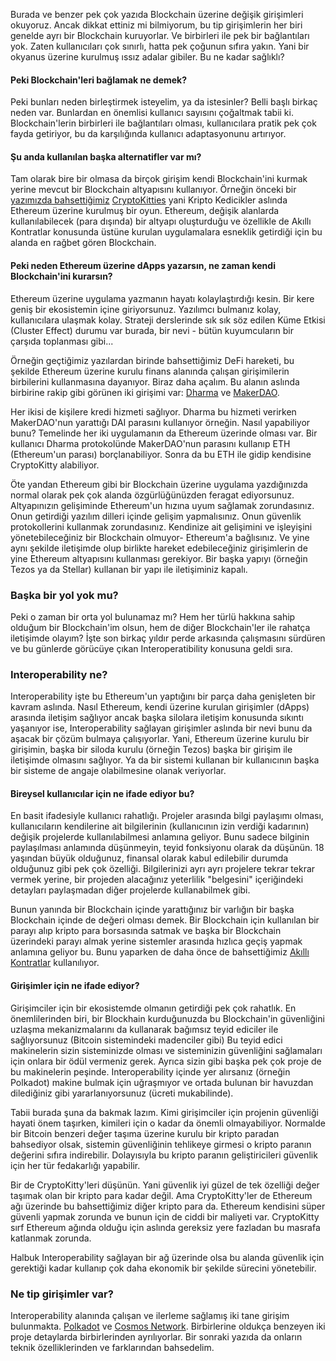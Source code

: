 Burada ve benzer pek çok yazıda Blockchain üzerine değişik girişimleri okuyoruz. Ancak dikkat ettiniz mi bilmiyorum, bu tip girişimlerin her biri genelde ayrı bir Blockchain kuruyorlar. Ve birbirleri ile pek bir bağlantıları yok. Zaten kullanıcıları çok sınırlı, hatta pek çoğunun sıfıra yakın. Yani bir okyanus üzerine kurulmuş ıssız adalar gibiler. Bu ne kadar sağlıklı?

#### Peki Blockchain'leri bağlamak ne demek? 

Peki bunları neden birleştirmek isteyelim, ya da istesinler? Belli başlı birkaç neden var. Bunlardan en önemlisi kullanıcı sayısını çoğaltmak tabii ki. Blockchain'lerin birbirleri ile bağlantıları olması, kullanıcılara pratik pek çok fayda getiriyor, bu da karşılığında kullanıcı adaptasyonunu artırıyor. 


#### Şu anda kullanılan başka alternatifler var mı?

Tam olarak bire bir olmasa da birçok girişim kendi Blockchain'ini kurmak yerine mevcut bir Blockchain altyapısını kullanıyor. Örneğin önceki bir [yazımızda bahsettiğimiz](/genel/2018/04/06/sanat-icin-blockchain.html) [CryptoKitties](https://www.cryptokitties.co/) yani Kripto Kedicikler aslında Ethereum üzerine kurulmuş bir oyun. Ethereum, değişik alanlarda kullanılabilecek (para dışında) bir altyapı oluşturduğu ve özellikle de Akıllı Kontratlar konusunda üstüne kurulan uygulamalara esneklik getirdiği için bu alanda en rağbet gören Blockchain. 

#### Peki neden Ethereum üzerine dApps yazarsın, ne zaman kendi Blockchain'ini kurarsın?

Ethereum üzerine uygulama yazmanın hayatı kolaylaştırdığı kesin. Bir kere geniş bir ekosistemin içine giriyorsunuz. Yazılımcı bulmanız kolay, kullanıcılara ulaşmak kolay. Strateji derslerinde sık sık söz edilen Küme Etkisi (Cluster Effect) durumu var burada, bir nevi - bütün kuyumcuların bir çarşıda toplanması gibi... 

Örneğin geçtiğimiz yazılardan birinde bahsettiğimiz DeFi hareketi, bu şekilde Ethereum üzerine kurulu finans alanında çalışan girişimilerin birbilerini kullanmasına dayanıyor. Biraz daha açalım. Bu alanın aslında birbirine rakip gibi görünen iki girişimi var: [Dharma](https://www.dharma.io/) ve [MakerDAO](https://makerdao.com/en/). 

Her ikisi de kişilere kredi hizmeti sağlıyor. Dharma bu hizmeti verirken MakerDAO'nun yarattığı DAI parasını kullanıyor örneğin. Nasıl yapabiliyor bunu? Temelinde her iki uygulamanın da Ethereum üzerinde olması var. Bir kullanıcı Dharma protokolünde MakerDAO'nun parasını kullanıp ETH (Ethereum'un parası) borçlanabiliyor. Sonra da bu ETH ile gidip kendisine CryptoKitty alabiliyor. 

Öte yandan Ethereum gibi bir Blockchain üzerine uygulama yazdığınızda normal olarak pek çok alanda özgürlüğünüzden feragat ediyorsunuz. Altyapınızın gelişiminde Ethereum'un hızına uyum sağlamak zorundasınız. Onun getirdiği yazılım dilleri içinde gelişim yapmalısınız. Onun güvenlik protokollerini kullanmak zorundasınız. Kendinize ait gelişimini ve işleyişini yönetebileceğiniz bir Blockchain olmuyor- Ethereum'a bağlısınız. Ve yine aynı şekilde iletişimde olup birlikte hareket edebileceğiniz girişimlerin de yine Ethereum altyapısını kullanması gerekiyor. Bir başka yapıyı (örneğin Tezos ya da Stellar) kullanan bir yapı ile iletişiminiz kapalı.

### Başka bir yol yok mu?

Peki o zaman bir orta yol bulunamaz mı? Hem her türlü hakkına sahip olduğum bir Blockchain'im olsun, hem de diğer Blockchain'ler ile rahatça iletişimde olayım? İşte son birkaç yıldır perde arkasında çalışmasını sürdüren ve bu günlerde görücüye çıkan Interoperatibility konusuna geldi sıra. 

### Interoperability ne?

Interoperability işte bu Ethereum'un yaptığını bir parça daha genişleten bir kavram aslında. Nasıl Ethereum, kendi üzerine kurulan girişimler (dApps) arasında iletişim sağlıyor ancak başka silolara iletişim konusunda sıkıntı yaşanıyor ise, Interoperability sağlayan girişimler aslında bir nevi bunu da aşacak bir çözüm bulmaya çalışıyorlar. Yani, Ethereum üzerine kurulu bir girişimin, başka bir siloda kurulu (örneğin Tezos) başka bir girişim ile iletişimde olmasını sağlıyor. Ya da bir sistemi kullanan bir kullanıcının başka bir sisteme de angaje olabilmesine olanak veriyorlar. 

#### Bireysel kullanıcılar için ne ifade ediyor bu?
En basit ifadesiyle kullanıcı rahatlığı. Projeler arasında bilgi paylaşımı olması, kullanıcıların kendilerine ait bilgilerinin (kullanıcının izin verdiği kadarının) değişik projelerde kullanılabilmesi anlamına geliyor. Bunu sadece bilginin paylaşılması anlamında düşünmeyin, teyid fonksiyonu olarak da düşünün. 18 yaşından büyük olduğunuz, finansal olarak kabul edilebilir durumda olduğunuz gibi pek çok özelliği. Bilgilerinizi ayrı ayrı projelere tekrar tekrar vermek yerine, bir projeden alacağınız yeterlilik "belgesini" içeriğindeki detayları paylaşmadan diğer projelerde kullanabilmek gibi. 

Bunun yanında bir Blockchain içinde yarattığınız bir varlığın bir başka Blockchain içinde de değeri olması demek. Bir Blockchain için kullanılan bir parayı alıp kripto para borsasında satmak ve başka bir Blockchain üzerindeki parayı almak yerine sistemler arasında hızlıca geçiş yapmak anlamına geliyor bu. Bunu yaparken de daha önce de bahsettiğimiz [Akıllı Kontratlar](/genel/2018/06/29/bu-kontratlar-cok-akilli-ethereum-ve-akilli-kontratlar.html) kullanılıyor.  

#### Girişimler için ne ifade ediyor?
Girişimciler için bir ekosistemde olmanın getirdiği pek çok rahatlık. En önemlilerinden biri, bir Blockhain kurduğunuzda bu Blockchain'in güvenliğini uzlaşma mekanizmalarını da kullanarak bağımsız teyid ediciler ile sağlıyorsunuz (Bitcoin sistemindeki madenciler gibi) Bu teyid edici makinelerin sizin sisteminizde olması ve sisteminizin güvenliğini sağlamaları için onlara bir ödül vermeniz gerek. Ayrıca sizin gibi başka pek çok proje de bu makinelerin peşinde. Interoperability içinde yer alırsanız (örneğin Polkadot) makine bulmak için uğraşmıyor ve ortada bulunan bir havuzdan dilediğiniz gibi yararlanıyorsunuz (ücreti mukabilinde). 

Tabii burada şuna da bakmak lazım. Kimi girişimciler için projenin güvenliği hayati önem taşırken, kimileri için o kadar da önemli olmayabiliyor. Normalde bir Bitcoin benzeri değer taşıma üzerine kurulu bir kripto paradan bahsediyor olsak, sistemin güvenliğinin tehlikeye girmesi o kripto paranın değerini sıfıra indirebilir. Dolayısıyla bu kripto paranın geliştiricileri güvenlik için her tür fedakarlığı yapabilir. 

Bir de CryptoKitty'leri düşünün. Yani güvenlik iyi güzel de tek özelliği değer taşımak olan bir kripto para kadar değil. Ama CryptoKitty'ler de Ethereum ağı üzerinde bu bahsettiğimiz diğer kripto para da. Ethereum kendisini süper güvenli yapmak zorunda ve bunun için de ciddi bir maliyeti var. CryptoKitty sırf Ethereum ağında olduğu için aslında gereksiz yere fazladan bu masrafa katlanmak zorunda. 

Halbuk Interoperability sağlayan bir ağ üzerinde olsa bu alanda güvenlik için gerektiği kadar kullanıp çok daha ekonomik bir şekilde sürecini yönetebilir. 

### Ne tip girişimler var?

Interoperability alanında çalışan ve ilerleme sağlamış iki tane girişim bulunmakta. [Polkadot](https://polkadot.network/) ve [Cosmos Network](https://cosmos.network/). Birbirlerine oldukça benzeyen iki proje detaylarda birbirlerinden ayrılıyorlar. Bir sonraki yazıda da onların teknik özelliklerinden ve farklarından bahsedelim. 
